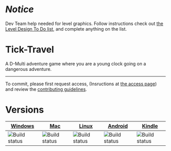# _**Notice**_
Dev Team help needed for level graphics. Follow instructions check out <a href="https://github.com/D-Multi/Tick-Travel/projects/3">the Level Design To Do list</a>, and complete anything on the list.
# Tick-Travel
A D-Multi adventure game where you are a young clock going on a dangerous adventure.
***
To commit, please first request access, (Insructions at <a href="https://github.com/dguis/Tick-Travel/blob/master/Access.md">the access page</a>) and review the <a href="https://github.com/dguis/Tick-Travel/blob/master/CONTRIBUTING.md">contributing guidelines</a>.
# Versions

| <a href="#">Windows</a> | <a href="#">Mac</a> | <a href="#">Linux</a> | <a href="#">Android</a> | <a href="#">Kindle</a> |
|---------|-----|-------|---------|--------|
| ![Build status](https://ci.appveyor.com/api/projects/status/32r7s2skrgm9ubva?svg=true&passingText=Supported) | ![Build status](https://ci.appveyor.com/api/projects/status/32r7s2skrgm9ubva?svg=true&failingText=Not%20Supported) | ![Build status](https://ci.appveyor.com/api/projects/status/32r7s2skrgm9ubva?svg=true&failingText=Not%20Supported) | ![Build status](https://ci.appveyor.com/api/projects/status/32r7s2skrgm9ubva?svg=true&passingText=Supported) | ![Build status](https://ci.appveyor.com/api/projects/status/32r7s2skrgm9ubva?svg=true&passingText=Supported) |
